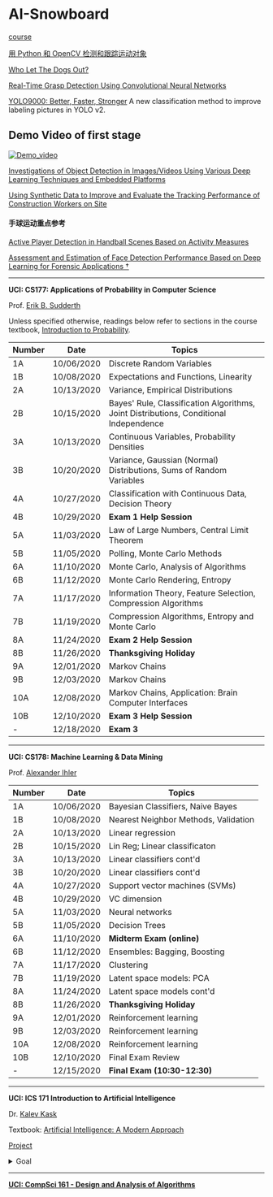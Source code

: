 # AI-Snowboard

[course](https://www.pyimagesearch.com/pyimagesearch-gurus/)

[用 Python 和 OpenCV 检测和跟踪运动对象](https://noahzhy.github.io/2018/02/02/%E7%94%A8-Python-%E5%92%8C-OpenCV-%E6%A3%80%E6%B5%8B%E5%92%8C%E8%B7%9F%E8%B8%AA%E8%BF%90%E5%8A%A8%E5%AF%B9%E8%B1%A1/)

[Who Let The Dogs Out?](https://github.com/ChaoRanHuang97/AI_Sports-Snowboard-/blob/master/Who%20Let%20The%20Dogs%20Out%3F.pdf)

[Real-Time Grasp Detection Using Convolutional Neural Networks](https://pjreddie.com/media/files/papers/grasp_detection_1.pdf)

[YOLO9000: Better, Faster, Stronger](https://pjreddie.com/media/files/papers/YOLO9000.pdf) A new classification method to improve labeling pictures in YOLO v2.
## Demo Video of first stage
[![Demo_video](https://github.com/ChaoRanHuang97/AI_Sports-Snowboard-/blob/master/demo_video/demo.gif)](https://www.youtube.com/watch?v=v-Xl1TSEdnk)

[Investigations of Object Detection in Images/Videos Using Various Deep Learning Techniques and Embedded Platforms](https://github.com/ChaoRanHuang97/AI_Sports-Snowboard-/blob/master/applsci-10-03280-v2.pdf)

[Using Synthetic Data to Improve and Evaluate the Tracking Performance of Construction Workers on Site](https://github.com/ChaoRanHuang97/AI_Sports-Snowboard-/blob/master/applsci-10-04948.pdf)

#### 手球运动重点参考 
[Active Player Detection in Handball Scenes Based on Activity Measures](https://github.com/ChaoRanHuang97/AI_Sports-Snowboard-/blob/master/sensors-20-01475-v2.pdf)

[Assessment and Estimation of Face Detection Performance Based on Deep Learning for Forensic Applications †](https://github.com/ChaoRanHuang97/AI_Sports-Snowboard-/blob/master/sensors-20-04491-v3.pdf)

***

 __UCI: CS177: Applications of Probability in Computer Science__

  Prof. [Erik B. Sudderth](https://www.ics.uci.edu/~sudderth/)


Unless specified otherwise, readings below refer to sections in the course textbook, [Introduction to Probability](http://athenasc.com/probbook.html).

|  Number | Date  | Topics  |
|  ----  | ---- | ----  |
| 1A | 10/06/2020 | Discrete Random Variables |
| 1B | 10/08/2020  | Expectations and Functions, Linearity  |
| 2A | 10/13/2020 |  Variance, Empirical Distributions |
| 2B | 10/15/2020 | Bayes' Rule, Classification Algorithms, Joint Distributions, Conditional Independence | 
| 3A | 10/13/2020 | Continuous Variables, Probability Densities |
| 3B | 10/20/2020 | Variance, Gaussian (Normal) Distributions, Sums of Random Variables |
| 4A | 10/27/2020 | Classification with Continuous Data, Decision Theory |
| 4B | 10/29/2020 | __Exam 1 Help Session__ |
| 5A | 11/03/2020 | Law of Large Numbers, Central Limit Theorem |
| 5B | 11/05/2020 | Polling, Monte Carlo Methods |
| 6A | 11/10/2020 | Monte Carlo, Analysis of Algorithms |
| 6B | 11/12/2020 | Monte Carlo Rendering, Entropy |
| 7A | 11/17/2020 | Information Theory, Feature Selection, Compression Algorithms |
| 7B | 11/19/2020 | Compression Algorithms, Entropy and Monte Carlo |
| 8A | 11/24/2020 | __Exam 2 Help Session__ |
| 8B | 11/26/2020 | __Thanksgiving Holiday__ |
| 9A | 12/01/2020 |  Markov Chains |
| 9B | 12/03/2020 |  Markov Chains |
| 10A | 12/08/2020 | Markov Chains, Application: Brain Computer Interfaces  |
| 10B | 12/10/2020 |  __Exam 3 Help Session__ |
| - | 12/18/2020 | __Exam 3__ |  

***

 __UCI: CS178: Machine Learning & Data Mining__

 Prof. [Alexander Ihler](https://www.ics.uci.edu/~ihler/)

|  Number | Date  | Topics  |
|  ----  | ---- | ----  |
| 1A | 10/06/2020 | Bayesian Classifiers, Naive Bayes |
| 1B | 10/08/2020  | Nearest Neighbor Methods, Validation  |
| 2A | 10/13/2020 |  Linear regression |
| 2B | 10/15/2020 | Lin Reg; Linear classificaton | 
| 3A | 10/13/2020 | Linear classifiers cont'd |
| 3B | 10/20/2020 | Linear classifiers cont'd |
| 4A | 10/27/2020 | Support vector machines (SVMs) |
| 4B | 10/29/2020 | VC dimension |
| 5A | 11/03/2020 | Neural networks |
| 5B | 11/05/2020 | Decision Trees |
| 6A | 11/10/2020 | __Midterm Exam (online)__ |
| 6B | 11/12/2020 | Ensembles: Bagging, Boosting |
| 7A | 11/17/2020 | Clustering |
| 7B | 11/19/2020 | Latent space models: PCA  |
| 8A | 11/24/2020 | Latent space models cont'd |
| 8B | 11/26/2020 | __Thanksgiving Holiday__ |
| 9A | 12/01/2020 |  Reinforcement learning |
| 9B | 12/03/2020 |  Reinforcement learning |
| 10A | 12/08/2020 | Reinforcement learning  |
| 10B | 12/10/2020 | Final Exam Review |
| - | 12/15/2020 | __Final Exam (10:30-12:30)__ |  

***

 __UCI: ICS 171 Introduction to Artificial Intelligence__

 Dr. [Kalev Kask](https://www.ics.uci.edu/~kkask/courses.html)

 Textbook: [Artificial Intelligence: A Modern Approach](http://aima.cs.berkeley.edu/)

[Project](https://gitlab.ics.uci.edu/ai-projects/Checkers_Student) 

<details>
 <summary>Goal</summary>
The goal in this class is to familiarize you with basic concepts and principles of Artificial Intelligence. This is an introductory course that covers many areas of AI, without going into significant detail in any one. You will learn basic AI techniques, when they are applicable and their limitations.

The course focuses on three major areas of AI –

·       Search

o   Basic (Uninformed) Search (Ch 3)

o   Heuristic (Informed) Search (Ch 3-4)

o   Game Search (Ch 5)

·       Knowledge Representation (Formal Languages and Models),

o   Constraint Satisfaction (Ch 6)

o   Logic (Propositional, First Order) (Ch 7-9)

·       Learning

o   Probabilistic Modelling (Bayesian Networks) (Ch 12-13)

o   Machine Learning (Basics, Linear Regression, kNN, Decision Trees, Neural Nets) (Ch 19, 21)

o   Reinforcement Learning (Ch 22)

We will cover chapters 1-9, 12-13, 19, 21, 22 from the Russell & Norvig textbook.

</details>



***

 __[UCI: CompSci 161 - Design and Analysis of Algorithms](https://www.ics.uci.edu/~dillenco/compsci161/)__













